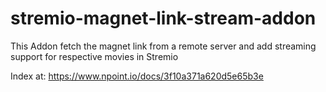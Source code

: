 # stremio-magnet-link-stream-addon
This Addon fetch the magnet link from a remote server and add streaming support for respective movies in Stremio


Index at: https://www.npoint.io/docs/3f10a371a620d5e65b3e
